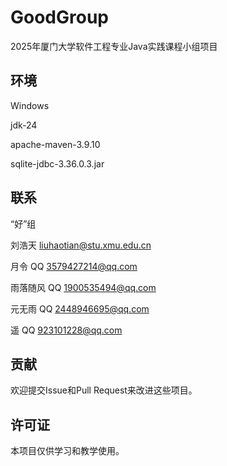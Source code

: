 # GoodGroup

2025年厦门大学软件工程专业Java实践课程小组项目

## 环境

Windows

jdk-24

apache-maven-3.9.10

sqlite-jdbc-3.36.0.3.jar

## 联系

“好”组

刘浩天
liuhaotian@stu.xmu.edu.cn

月令
QQ 3579427214@qq.com

雨落随风
QQ 1900535494@qq.com

元无雨
QQ 2448946695@qq.com

遥
QQ 923101228@qq.com

## 贡献

欢迎提交Issue和Pull Request来改进这些项目。

## 许可证

本项目仅供学习和教学使用。 
